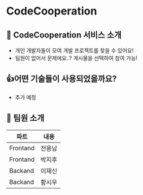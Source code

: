 # CodeCooperation
## 🎈 CodeCooperation 서비스 소개
* 개인 개발자들이 모여 개발 프로젝트를 찾을 수 있어요!
* 팀원이 없어서 문제에요..? 게시물을 선택하여 참여 가능!

## 👍어떤 기술들이 사용되었을까요?

- 추가 예정

##  📌 팀원 소개
|파트|내용|
|------|-------|
|Frontand|전용남|
|Frontand|박지후|
|Backand|이재신|
|Backand|황시우|
